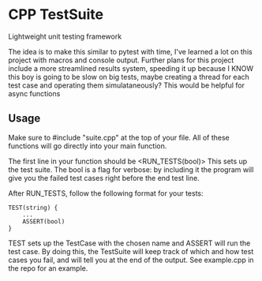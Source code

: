 # CPP TestSuite

Lightweight unit testing framework

The idea is to make this similar to pytest with time, I've learned a lot on this project with macros and console output.
Further plans for this project include a more streamlined results system, speeding it up because I KNOW this boy is going to be slow on big tests, maybe creating a thread for each test case and operating them simulataneously? This would be helpful for async functions

## Usage
Make sure to #include "suite.cpp" at the top of your file. All of these functions will go directly into your main function.

The first line in your function should be 
<RUN_TESTS(bool)>
This sets up the test suite. The bool is a flag for verbose: by including it the program will give you the failed test cases right before the end test line.

After RUN_TESTS, follow the following format for your tests:
```
TEST(string) {
    ...
    ASSERT(bool)
}
```

TEST sets up the TestCase with the chosen name and ASSERT will run the test case. By doing this, the TestSuite will keep track of which and how test cases you fail, and will tell you at the end of the output. See example.cpp in the repo for an example. 